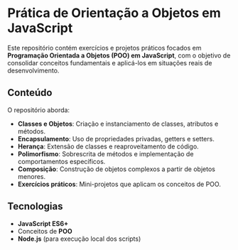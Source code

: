 # Prática de Orientação a Objetos em JavaScript

Este repositório contém exercícios e projetos práticos focados em **Programação Orientada a Objetos (POO) em JavaScript**, com o objetivo de consolidar conceitos fundamentais e aplicá-los em situações reais de desenvolvimento.

## Conteúdo

O repositório aborda:

- **Classes e Objetos**: Criação e instanciamento de classes, atributos e métodos.
- **Encapsulamento**: Uso de propriedades privadas, getters e setters.
- **Herança**: Extensão de classes e reaproveitamento de código.
- **Polimorfismo**: Sobrescrita de métodos e implementação de comportamentos específicos.
- **Composição**: Construção de objetos complexos a partir de objetos menores.
- **Exercícios práticos**: Mini-projetos que aplicam os conceitos de POO.

## Tecnologias

- **JavaScript ES6+**
- Conceitos de **POO**
- **Node.js** (para execução local dos scripts)